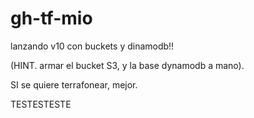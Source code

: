 # gh-tf-mio

lanzando v10 con buckets y dinamodb!!

(HINT. armar el bucket S3, y la base dynamodb a mano).

SI se quiere terrafonear, mejor.

TESTESTESTE